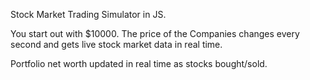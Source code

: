 Stock Market Trading Simulator in JS. 

You start out with $10000. The price of the Companies changes every second and gets live stock market data in real time. 

Portfolio net worth updated in real time as stocks bought/sold. 
	
